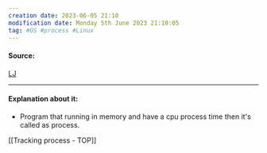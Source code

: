 ```yaml
---
creation date: 2023-06-05 21:10
modification date: Monday 5th June 2023 21:10:05
tag: #OS #process #Linux
---
```


#### Source:
[LJ](https://linuxjourney.com/lesson/tracking-processes-top)

--------------------------------------

#### Explanation about it:

* Program that running in memory and have a cpu process time then it's called as process.

 [[Tracking process - TOP]]

 
